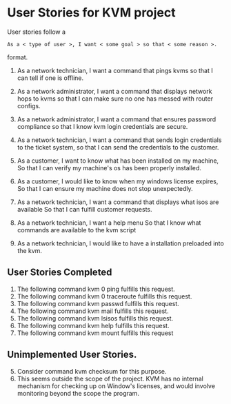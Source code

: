 # User Stories for KVM project

User stories follow a

    As a < type of user >, I want < some goal > so that < some reason >.

format.

1.  As a network technician,
    I want a command that pings kvms
    so that I can tell if one is offline.

2.  As a network administrator,
    I want a command that displays network hops to kvms
    so that I can make sure no one has messed with router configs.

3.  As a network administrator,
    I want a command that ensures password compliance
    so that I know kvm login credentials are secure.

4.  As a network technician,
    I want a command that sends login credentials to the ticket system,
    so that I can send the credentials to the customer.

5.  As a customer,
    I want to know what has been installed on my machine,
    So that I can verify my machine's os has been properly installed.

6.  As a customer,
    I would like to know when my windows license expires,
    So that I can ensure my machine does not stop unexpectedly.

7.  As a network technician,
    I want a command that displays what isos are available
    So that I can fulfill customer requests.

8.  As a network technician,
    I want a help menu
    So that I know what commands are available to the kvm script

9.  As a network technician,
    I would like to have a installation preloaded into the
    kvm.

## User Stories Completed

1. The following command kvm 0 ping fulfills this request.
2. The following command kvm 0 traceroute fulfills this request.
3. The following command kvm <number> passwd fulfills this request.
4. The following command kvm <number> mail fulfills this request.
7. The following command kvm lsisos fulfills this request.
8. The following command kvm help fulfills this request.
9. The following command kvm <number> mount <iso> fulfills this request

## Unimplemented User Stories.

5. Consider command kvm checksum for this purpose.
6. This seems outside the scope of the project. KVM has no internal
mechanism for checking up on Window's licenses, and would involve
monitoring beyond the scope the program.
